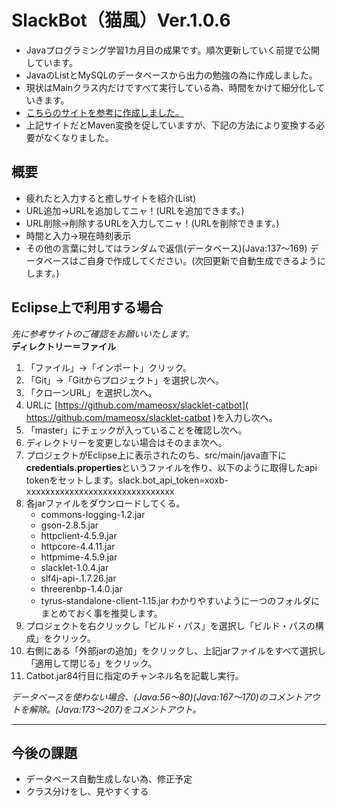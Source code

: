 # SlackBot（猫風）Ver.1.0.6

- Javaプログラミング学習1カ月目の成果です。順次更新していく前提で公開しています。
- JavaのListとMySQLのデータベースから出力の勉強の為に作成しました。
- 現状はMainクラス内だけですべて実行している為、時間をかけて細分化していきます。
- [こちらのサイトを参考に作成しました。](https://qiita.com/riversun/items/25f64f285699223a992d)
- 上記サイトだとMaven変換を促していますが、下記の方法により変換する必要がなくなりました。



## 概要

 
- 疲れたと入力すると癒しサイトを紹介(List)
- URL追加→URLを追加してニャ！(URLを追加できます。)
- URL削除→削除するURLを入力してニャ！(URLを削除できます。)
- 時間と入力→現在時刻表示  
- その他の言葉に対してはランダムで返信(データベース)(Java:137～169)
	  データベースはご自身で作成してください。(次回更新で自動生成できるようにします。)




## Eclipse上で利用する場合

*先に参考サイトのご確認をお願いいたします。*   
**ディレクトリー＝ファイル**  

1. 「ファイル」→「インポート」クリック。
2. 「Git」→「Gitからプロジェクト」を選択し次へ。
3. 「クローンURL」を選択し次へ。
4. URLに [https://github.com/mameosx/slacklet-catbot]( https://github.com/mameosx/slacklet-catbot )を入力し次へ。
5. 「master」にチェックが入っていることを確認し次へ。
6. ディレクトリーを変更しない場合はそのまま次へ。
7. プロジェクトがEclipse上に表示されたのち、src/main/java直下に**credentials.properties**というファイルを作り、以下のように取得したapi tokenをセットします。slack.bot_api_token=xoxb-xxxxxxxxxxxxxxxxxxxxxxxxxxxxxxx
8. 各jarファイルをダウンロードしてくる。
	- commons-logging-1.2.jar
	- gson-2.8.5.jar
	- httpclient-4.5.9.jar
	- httpcore-4.4.11.jar
	- httpmime-4.5.9.jar
	- slacklet-1.0.4.jar
	- slf4j-api-.1.7.26.jar
	- threerenbp-1.4.0.jar
	- tyrus-standalone-client-1.15.jar
わかりやすいように一つのフォルダにまとめておく事を推奨します。
9. プロジェクトを右クリックし「ビルド・パス」を選択し「ビルド・パスの構成」をクリック。
10. 右側にある「外部jarの追加」をクリックし、上記jarファイルをすべて選択し「適用して閉じる」をクリック。
11. Catbot.jar84行目に指定のチャンネル名を記載し実行。

*データベースを使わない場合、(Java:56～80)(Java:167～170)のコメントアウトを解除。(Java:173～207)をコメントアウト。*  

***




## 今後の課題

- データベース自動生成しない為、修正予定
- クラス分けをし、見やすくする



